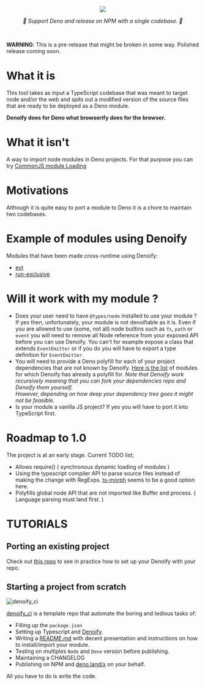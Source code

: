 
<p align="center">
    <img src="https://user-images.githubusercontent.com/6702424/79351107-900eb300-7f38-11ea-8272-91ff725d29f3.png">
</p>
<p align="center">
    <i>🦕 Support Deno and release on NPM with a single codebase. 🦕</i>
</p>
<br>


**WARNING**: This is a pre-release that might be broken in some way. Polished release coming soon.


# What it is

This tool takes as input a TypeScript codebase that was meant to target node and/or the web and spits out a modified version of the source files that are ready to be deployed as a Deno module.  
  
**Denoify does for Deno what browserify does for the browser.**

# What it isn't

A way to import node modules in Deno projects. For that purpose you can try [CommonJS module Loading](https://github.com/denoland/deno/tree/master/std/node/#commonjs-module-loading)


# Motivations

Although it is quite easy to port a module to Deno it is a chore to maintain two codebases.

# Example of modules using Denoify

Modules that have been made cross-runtime using Denoify:

- [evt](https://evt.land)
- [run-exclusive](https://github.com/garronej/run-exclusive)

# Will it work with my module ?

- Does your user need to have ``@types/node`` installed to use your module ? 
  If yes then, unfortunately, your module is not denoifiable as it is. 
  Even if you are allowed to use (some, not all) node builtins
  such as ``fs``, ``path`` or ``event`` you will need to remove all Node reference from your exposed API before you can use Denoify. 
  You can't for example expose a class that extends ``EventEmitter`` or if you do you will have to export a type definition for ``EventEmitter``.
- You will need to provide a Deno polyfill for each of your project dependencies that are not known by Denoify.
  [Here is the list](https://github.com/garronej/denoify/blob/master/knownPorts.jsonc) of modules for which Denoify has already a polyfill for.
  *Note that Denoify work recursively meaning that you can fork your dependencies repo and Denoify them yourself.  
  However, depending on how deep your dependency tree goes it might not be feasible.*
- Is your module a vanilla JS project? If yes you will have to port it into TypeScript first.

# Roadmap to 1.0

The project is at an early stage. Current TODO list; 

- Allows require() ( synchronous dynamic loading of modules )
- Using the typescript compiler API to parse source files instead of making the change with RegExps. [ts-morph](https://github.com/dsherret/ts-morph) seems to be a good option here.
- Polyfills global node API that are not imported like Buffer and process. ( Language parsing must land first. )


# TUTORIALS

## Porting an existing project

Check out [this repo](https://github.com/garronej/my_dummy_npm_and_deno_module) to see in practice how to set up your Denoify with your repo.

## Starting a project from scratch

![denoify_ci](https://user-images.githubusercontent.com/6702424/82036935-c52a3480-96a1-11ea-9794-e982a23e5612.png)

[denoify_ci](https://github.com/garronej/denoify_ci) is a template repo that automate the boring and tedious tasks of:
- Filling up the ``package.json``
- Setting up Typescript and [Denoify](https://github.com/garronej/denoify).
- Writing a [README.md](https://github.com/garronej/denoify_ci/blob/dev/README.template.md) with decent presentation and instructions on how to install/import your module.
- Testing on multiples ``Node`` and ``Deno`` version before publishing.
- Maintaining a CHANGELOG
- Publishing on NPM and [deno.land/x](https://deno.land/x) on your behalf.

All you have to do is write the code.

